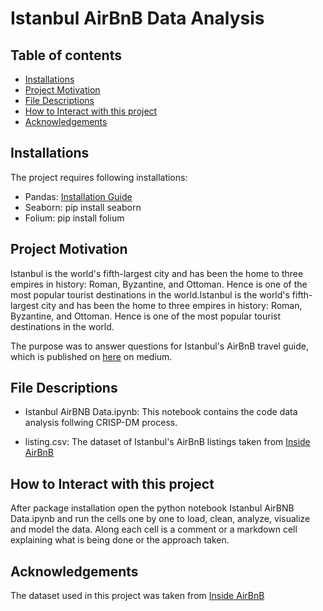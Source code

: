 # Istanbul AirBnB Data Analysis

## Table of contents

- [Installations](#installations)
- [Project Motivation](#project-motivation)
- [File Descriptions](#file-descriptions)
- [How to Interact with this project](#how-to-interact-with-this-project)
- [Acknowledgements](#acknowledgements)


## Installations

The project requires following installations:

- Pandas: [Installation Guide](https://pandas.pydata.org/docs/getting_started/install.html)
- Seaborn: pip install seaborn
- Folium: pip install folium


## Project Motivation

Istanbul is the world's fifth-largest city and has been the home to three empires in history: Roman, Byzantine, and Ottoman. Hence is  one of the most popular tourist destinations in the world.Istanbul is the world's fifth-largest city and has been the home to three empires in history: Roman, Byzantine, and Ottoman. Hence is  one of the most popular tourist destinations in the world.

The purpose was to answer questions for Istanbul's AirBnB travel guide, which is published on [here](https://medium.com/@mrafay/a-data-scientists-travel-guide-on-istanbul-airbnb-45b2927e29e0) on medium. 


## File Descriptions

- Istanbul AirBNB Data.ipynb: This notebook contains the code data analysis follwing CRISP-DM process. 

- listing.csv: The dataset of Istanbul's AirBnB listings taken from [Inside AirBnB](http://insideairbnb.com/get-the-data.html)


## How to Interact with this project

After package installation open the python notebook Istanbul AirBNB Data.ipynb and run the cells one by one to load, clean, analyze, visualize and model the data. Along each cell is a comment or a markdown cell explaining what is being done or the approach taken.

## Acknowledgements

The dataset used in this project was taken from [Inside AirBnB](http://insideairbnb.com/get-the-data.html)


